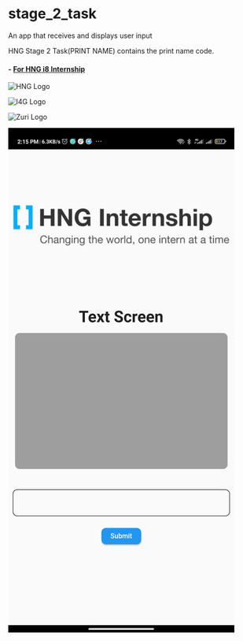 # stage_2_task

An app that receives and displays user input

HNG Stage 2 Task(PRINT NAME) contains the print name code.

#### - [For HNG i8 Internship](https://zuri.team)

![HNG Logo](https://www.techzim.co.zw/wp-content/uploads/2018/04/TheHNGInternship-e1524228565227.png)

![I4G Logo](https://ingressive.org/wp-content/uploads/2020/05/I4G-Logo-Color-Cropped.png)

![Zuri Logo](https://res.cloudinary.com/zuri-team/image/upload/zuriboard/tenant-logo/ms5faj5pae6nd03wazk1.png)

![App Screenshot](https://raw.githubusercontent.com/Lord-Chris/HNG_Stage_2/main/App%20Screenhot.jpg)


